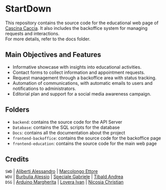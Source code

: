 # StartDown

This repository contains the source code for the educational web page of [Cascina Caccia](https://cascinacaccia.net).
It also includes the backoffice system for managing requests and interactions.  
For more details, refer to the docs folder.

## Main Objectives and Features

- Informative showcase with insights into educational activities.
- Contact forms to collect information and appointment requests.
- Request management through a backoffice area with status tracking.
- Automation of communications, with automatic emails to users and notifications to administrators.
- Editorial plan and support for a social media awareness campaign.

## Folders

- `backend`: contains the source code for the API Server
- `Database`: contains the SQL scripts for the database
- `Docs`: contains all the documentation about the project
- `frontend-backoffice`: contains the source code for the backoffice page
- `frontend-education`: contains the source code for the main web page

## Credits

`SWD` | [Aliberti Alessandro](https://github.com/alealiberti) | [Marcolongo Ettore](https://github.com/MrLetss)  
`WDV` | [Burbulia Alessio](https://github.com/BurbuliaAlessio02) | [Speciale Gabriele](https://github.com/notspecia) | [Tibald Andrea](https://github.com/TibaAndrea)  
`DSG` | [Arduino Margherita](https://github.com/Margherita-Digital) | [Lovera Ivan](https://github.com/Ivan-Dsg) | [Nicosia Christian](https://github.com/christian-dsg)
